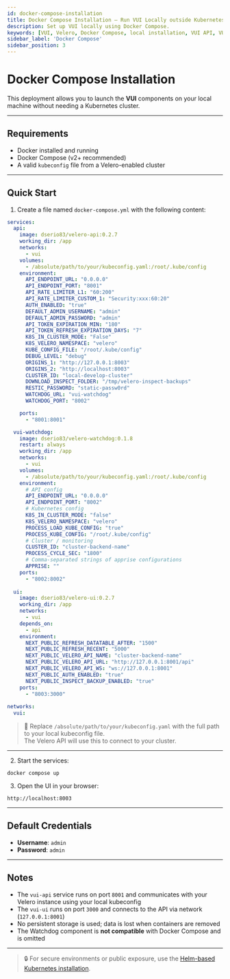 ```yaml
---
id: docker-compose-installation
title: Docker Compose Installation – Run VUI Locally outside Kubernetes
description: Set up VUI locally using Docker Compose.
keywords: [VUI, Velero, Docker Compose, local installation, VUI API, VUI UI, Kubernetes alternative, VUI testing]
sidebar_label: 'Docker Compose'
sidebar_position: 3
---
```


# Docker Compose Installation

This deployment allows you to launch the **VUI** components on your local machine without needing a Kubernetes cluster.  

---

## Requirements

- Docker installed and running
- Docker Compose (v2+ recommended)
- A valid `kubeconfig` file from a Velero-enabled cluster

---

## Quick Start

1. Create a file named `docker-compose.yml` with the following content:

```yaml
services:
  api:
    image: dserio83/velero-api:0.2.7
    working_dir: /app
    networks:
      - vui
    volumes:
      - /absolute/path/to/your/kubeconfig.yaml:/root/.kube/config
    environment:
      API_ENDPOINT_URL: "0.0.0.0"
      API_ENDPOINT_PORT: "8001"
      API_RATE_LIMITER_L1: "60:200"
      API_RATE_LIMITER_CUSTOM_1: "Security:xxx:60:20"
      AUTH_ENABLED: "true"
      DEFAULT_ADMIN_USERNAME: "admin"
      DEFAULT_ADMIN_PASSWORD: "admin"
      API_TOKEN_EXPIRATION_MIN: "180"
      API_TOKEN_REFRESH_EXPIRATION_DAYS: "7"
      K8S_IN_CLUSTER_MODE: "False"
      K8S_VELERO_NAMESPACE: "velero"
      KUBE_CONFIG_FILE: "/root/.kube/config"
      DEBUG_LEVEL: "debug"
      ORIGINS_1: "http://127.0.0.1:8003"
      ORIGINS_2: "http://localhost:8003"
      CLUSTER_ID: "local-develop-cluster"
      DOWNLOAD_INSPECT_FOLDER: "/tmp/velero-inspect-backups"
      RESTIC_PASSWORD: "static-passw0rd"
      WATCHDOG_URL: "vui-watchdog"
      WATCHDOG_PORT: "8002"

    ports:
      - "8001:8001"

  vui-watchdog:
    image: dserio83/velero-watchdog:0.1.8
    restart: always
    working_dir: /app
    networks:
      - vui
    volumes:
      - /absolute/path/to/your/kubeconfig.yaml:/root/.kube/config
    environment:
      # API config
      API_ENDPOINT_URL: "0.0.0.0"
      API_ENDPOINT_PORT: "8002"
      # Kubernetes config
      K8S_IN_CLUSTER_MODE: "false"
      K8S_VELERO_NAMESPACE: "velero"
      PROCESS_LOAD_KUBE_CONFIG: "true"
      PROCESS_KUBE_CONFIG: "/root/.kube/config"
      # Cluster / monitoring
      CLUSTER_ID: "cluster-backend-name"
      PROCESS_CYCLE_SEC: "1800"
      # Comma-separated strings of apprise configurations
      APPRISE: ""
    ports:
      - "8002:8002"
      
  ui:
    image: dserio83/velero-ui:0.2.7
    working_dir: /app
    networks:
      - vui
    depends_on:
      - api
    environment:
      NEXT_PUBLIC_REFRESH_DATATABLE_AFTER: "1500"
      NEXT_PUBLIC_REFRESH_RECENT: "5000"
      NEXT_PUBLIC_VELERO_API_NAME: "cluster-backend-name"
      NEXT_PUBLIC_VELERO_API_URL: "http://127.0.0.1:8001/api"
      NEXT_PUBLIC_VELERO_API_WS: "ws://127.0.0.1:8001"
      NEXT_PUBLIC_AUTH_ENABLED: "true"
      NEXT_PUBLIC_INSPECT_BACKUP_ENABLED: "true"
    ports:
      - "8003:3000"
      
networks:
  vui:
```

> 📝 Replace `/absolute/path/to/your/kubeconfig.yaml` with the full path to your local kubeconfig file.  
> The Velero API will use this to connect to your cluster.

---

2. Start the services:

```shell
docker compose up
```

3. Open the UI in your browser:

```shell
http://localhost:8003
```

---

## Default Credentials

- **Username**: `admin`  
- **Password**: `admin`

---

## Notes

- The `vui-api` service runs on port `8001` and communicates with your Velero instance using your local kubeconfig
- The `vui-ui` runs on port `3000` and connects to the API via network (`127.0.0.1:8001`)
- No persistent storage is used; data is lost when containers are removed
- The Watchdog component is **not compatible** with Docker Compose and is omitted

---

> 🔒 For secure environments or public exposure, use the [Helm-based Kubernetes installation](/docs/getting-started/installation/helm-installation).
